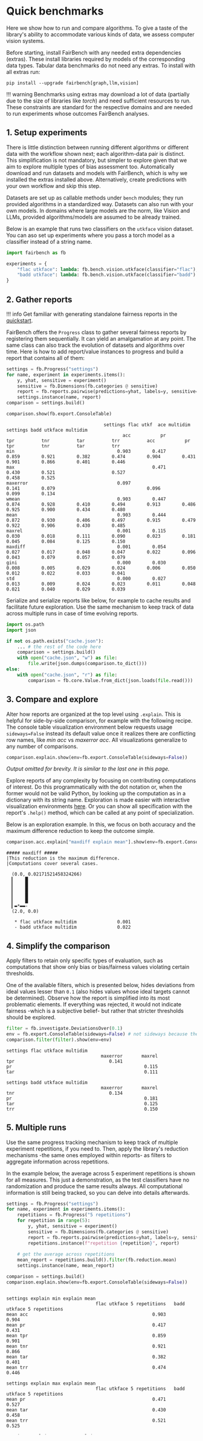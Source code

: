 # Quick benchmarks

Here we show how to run and compare algorithms. To give a taste of
the library's ability to accommodate various kinds of data, we assess 
computer vision systems.

Before starting, install FairBench with any needed extra dependencies (extras).
These install libraries required by models of the corresponding data types. 
Tabular data benchmarks do not need any extras. To install with all extras run:

```shell
pip install --upgrade fairbench[graph,llm,vision]
```

!!! warning
    Benchmarks using extras may download a lot of data (partially due to the
    size of libraries like *torch*) and need sufficient resources to run. These
    constraints are standard for the respective domains and are needed to run
    experiments whose outcomes FairBench analyses.

## 1. Setup experiments

There is little distinction between running different algorithms 
or different data with the workflow shown next; each algorithm-data 
pair is distinct. This simplification is not mandatory, but simpler to explore
given that we aim to explore multiple types of bias assessment too.
Automatically download and run datasets and models with
FairBench, which is why we installed the extras installed above.
Alternatively, create predictions with your own workflow
and skip this step.

Datasets are set up as callable methods under `bench` 
modules; they run provided algorithms in
a standardized way. 
Datasets can also run with 
your own models. In domains where large
models are the norm, like Vision and LLMs, provided algorithms/models are assumed to be already trained.

Below is an example that runs two classifiers on the `utkface`
vision dataset. You can aso set up experiments where you pass a torch
model as a classifier instead of a string name.

```python
import fairbench as fb

experiments = {
    "flac utkface": lambda: fb.bench.vision.utkface(classifier="flac"),
    "badd utkface": lambda: fb.bench.vision.utkface(classifier="badd")
}
```

## 2. Gather reports

!!! info
    Get familiar with generating standalone fairness reports in the [quickstart](quickstart.md). 

FairBench offers the `Progress` class to gather several fairness reports
by registering them sequentially. It can yield an amalgamation at any point.
The same class can also track the evolution of datasets and algorithms over time.
Here is how to add report/value instances to progress and build
a report that contains all of them:

```python
settings = fb.Progress("settings")
for name, experiment in experiments.items():
    y, yhat, sensitive = experiment()
    sensitive = fb.Dimensions(fb.categories @ sensitive)
    report = fb.reports.pairwise(predictions=yhat, labels=y, sensitive=sensitive)
    settings.instance(name, report)
comparison = settings.build()

comparison.show(fb.export.ConsoleTable)
```

```text
                                    settings flac utkf  ace multidim                                                settings badd utkface multidim                                             
                                           acc           pr          tpr          tnr          tar          trr          acc           pr          tpr          tnr          tar          trr
min                                      0.903        0.417        0.859        0.921        0.382        0.474        0.904        0.431        0.901        0.866        0.401        0.446
max                                                   0.471                                  0.430        0.521                     0.527                                  0.458        0.525
maxerror                                 0.097                     0.141        0.079                                  0.096                     0.099        0.134                          
wmean                                    0.903        0.447        0.874        0.928        0.410        0.494        0.913        0.486        0.925        0.900        0.434        0.480
mean                                     0.903        0.444        0.872        0.930        0.406        0.497        0.915        0.479        0.922        0.906        0.430        0.485
maxrel                                   0.001        0.115        0.030        0.018        0.111        0.090        0.023        0.181        0.045        0.084        0.125        0.150
maxdiff                                  0.001        0.054        0.027        0.017        0.048        0.047        0.022        0.096        0.043        0.079        0.057        0.079
gini                                     0.000        0.030        0.008        0.005        0.029        0.024        0.006        0.050        0.012        0.022        0.033        0.041
std                                      0.000        0.027        0.013        0.009        0.024        0.023        0.011        0.048        0.021        0.040        0.029        0.039
```

Serialize and serialize reports like below, for
example to cache results and facilitate future exploration.
Use the same mechanism to keep track of data across multiple runs
in case of time evolving reports.

```python
import os.path
import json

if not os.path.exists("cache.json"):
    ... # the rest of the code here
    comparison = settings.build()
    with open("cache.json", "w") as file:
        file.write(json.dumps(comparison.to_dict()))
else:
    with open("cache.json", "r") as file:
        comparison = fb.core.Value.from_dict(json.loads(file.read()))
```

## 3. Compare and explore

Alter how reports are organized
at the top level using `.explain`. This is helpful for side-by-side comparison,
for example with the following recipe. The console table visualization
environment below requests usage `sideways=False` instead its default value once
it realizes there are conflicting row names, like *min acc*  vs *maxerror acc*. 
All visualizations generalize to any number of comparisons.

```python
comparison.explain.show(env=fb.export.ConsoleTable(sideways=False)) 
```

*Output omitted for brevity. It is similar to the last one in this page.*

Explore reports of any complexity by focusing on contributing
computations of interest. Do this programmatically with the dot notation or, 
when the former would not be valid Python, by looking up the computation as in
a dictionary with its string name.
Exploration is made easier with interactive visualization environments [here](documentation/interactive.md).
Or you can show all specification with the report's `.help()` method, which can be called
at any point of specialization.

Below is an exploration example. In this, we focus on both accuracy and the maximum difference reduction 
to keep the outcome simple.

```python
comparison.acc.explain["maxdiff explain mean"].show(env=fb.export.Console)
```

```text
##### maxdiff #####
|This reduction is the maximum difference.
|Computations cover several cases.

  (0.0, 0.02171521458324266)
  ▎    █
  ▎    █
  ▎    █
  ▎    █
  ▎    █
  ▎▬*▬▬-
  (2.0, 0.0)
  
   * flac utkface multidim               0.001 
   - badd utkface multidim               0.022 
```

## 4. Simplify the comparison 

Apply filters to retain only specific types of evaluation,
such as computations that show only bias
or bias/fairness values violating certain thresholds.

One of the available filters, which is presented
below, hides deviations from ideal values
lesser than `0.1` (also hides values whose
ideal targets cannot be determined). Observe
how the report is simplified into its most
problematic elements. If everything was rejected,
it would not indicate fairness -which is a subjective belief-
but rather that stricter thresholds should be explored.

```python
filter = fb.investigate.DeviationsOver(0.1)
env = fb.export.ConsoleTable(sideways=False) # not sideways because the environment complains about different rows
comparison.filter(filter).show(env=env)  
```

```text
settings flac utkface multidim
                                   maxerror       maxrel
tpr                                   0.141             
pr                                                 0.115
tar                                                0.111

settings badd utkface multidim
                                   maxerror       maxrel
tnr                                   0.134             
pr                                                 0.181
tar                                                0.125
trr                                                0.150
```

## 5. Multiple runs

Use the same progress tracking mechanism to keep track
of multiple experiment repetitions, if you need to. 
Then, apply the 
library's reduction mechanisms -the same ones employed
within reports- as filters to aggregate information
across repetitions.

In the example below, the average across 5 experiment
repetitions is shown for all measures. This just a demonstration, 
as the test classifiers
have no randomization and produce the same results always.
All computational information is still being tracked, so you can
delve into details afterwards.

```python
settings = fb.Progress("settings")
for name, experiment in experiments.items():
    repetitions = fb.Progress("5 repetitions")
    for repetition in range(5):
        y, yhat, sensitive = experiment()
        sensitive = fb.Dimensions(fb.categories @ sensitive)
        report = fb.reports.pairwise(predictions=yhat, labels=y, sensitive=sensitive)
        repetitions.instance(f"repetition {repetition}", report)
        
    # get the average across repetitions
    mean_report = repetitions.build().filter(fb.reduction.mean)
    settings.instance(name, mean_report)

comparison = settings.build()
comparison.explain.show(env=fb.export.ConsoleTable(sideways=False)) 
```

<div style="overflow-y: scroll;height: 380px; margin-bottom: 30px;">

```text
settings explain min explain mean
                                 flac utkface 5 repetitions   badd utkface 5 repetitions
mean acc                                              0.903                        0.904
mean pr                                               0.417                        0.431
mean tpr                                              0.859                        0.901
mean tnr                                              0.921                        0.866
mean tar                                              0.382                        0.401
mean trr                                              0.474                        0.446

settings explain max explain mean
                                 flac utkface 5 repetitions   badd utkface 5 repetitions
mean pr                                               0.471                        0.527
mean tar                                              0.430                        0.458
mean trr                                              0.521                        0.525

settings explain maxerror explain mean
                                 flac utkface 5 repetitions   badd utkface 5 repetitions
mean acc                                              0.097                        0.096
mean tpr                                              0.141                        0.099
mean tnr                                              0.079                        0.134

settings explain wmean explain mean
                                 flac utkface 5 repetitions   badd utkface 5 repetitions
mean acc                                              0.903                        0.913
mean pr                                               0.447                        0.486
mean tpr                                              0.874                        0.925
mean tnr                                              0.928                        0.900
mean tar                                              0.410                        0.434
mean trr                                              0.494                        0.480

settings explain mean explain mean
                                 flac utkface 5 repetitions   badd utkface 5 repetitions
mean acc                                              0.903                        0.915
mean pr                                               0.444                        0.479
mean tpr                                              0.872                        0.922
mean tnr                                              0.930                        0.906
mean tar                                              0.406                        0.430
mean trr                                              0.497                        0.485

settings explain maxrel explain mean
                                 flac utkface 5 repetitions   badd utkface 5 repetitions
mean acc                                              0.001                        0.023
mean pr                                               0.115                        0.181
mean tpr                                              0.030                        0.045
mean tnr                                              0.018                        0.084
mean tar                                              0.111                        0.125
mean trr                                              0.090                        0.150

settings explain maxdiff explain mean
                                 flac utkface 5 repetitions   badd utkface 5 repetitions
mean acc                                              0.001                        0.022
mean pr                                               0.054                        0.096
mean tpr                                              0.027                        0.043
mean tnr                                              0.017                        0.079
mean tar                                              0.048                        0.057
mean trr                                              0.047                        0.079

settings explain gini explain mean
                                 flac utkface 5 repetitions   badd utkface 5 repetitions
mean acc                                              0.000                        0.006
mean pr                                               0.030                        0.050
mean tpr                                              0.008                        0.012
mean tnr                                              0.005                        0.022
mean tar                                              0.029                        0.033
mean trr                                              0.024                        0.041

settings explain std explain mean
                                 flac utkface 5 repetitions   badd utkface 5 repetitions
mean acc                                              0.000                        0.011
mean pr                                               0.027                        0.048
mean tpr                                              0.013                        0.021
mean tnr                                              0.009                        0.040
mean tar                                              0.024                        0.029
mean trr                                              0.023                        0.039
```

</div>